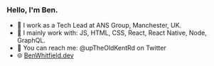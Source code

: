 ### Hello, I'm Ben.

- 🔨 I work as a Tech Lead at ANS Group, Manchester, UK.
- 🧠 I mainly work with: JS, HTML, CSS, React, React Native, Node, GraphQL.
- 🐤 You can reach me: @upTheOldKentRd on Twitter
- 🌐 [BenWhitfield.dev](https://benwhitfield.dev)
